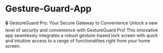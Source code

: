 # Gesture-Guard-App
🔒 GestureGuard Pro: Your Secure Gateway to Convenience  Unlock a new level of security and convenience with GestureGuard Pro! This innovative app seamlessly integrates a robust gesture-based lock screen with quick and intuitive access to a range of functionalities right from your home screen.
